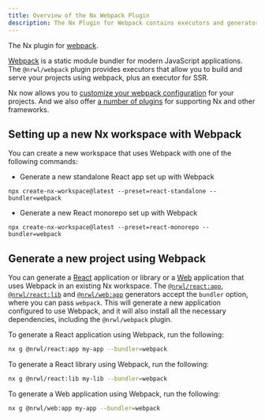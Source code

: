```yaml
---
title: Overview of the Nx Webpack Plugin
description: The Nx Plugin for Webpack contains executors and generators that support building applications using Webpack.
---
```


The Nx plugin for [webpack](https://webpack.js.org/).

[Webpack](https://webpack.js.org/) is a static module bundler for modern JavaScript applications. The `@nrwl/webpack` plugin provides executors that allow you to build and serve your projects using webpack, plus an executor for SSR.

Nx now allows you to [customize your webpack configuration](/packages/webpack/documents/webpack-config-setup) for your projects. And we also offer [a number of plugins](/packages/webpack/documents/webpack-plugins) for supporting Nx and other frameworks.

## Setting up a new Nx workspace with Webpack

You can create a new workspace that uses Webpack with one of the following commands:

- Generate a new standalone React app set up with Webpack

```shell
npx create-nx-workspace@latest --preset=react-standalone --bundler=webpack
```

- Generate a new React monorepo set up with Webpack

```shell
npx create-nx-workspace@latest --preset=react-monorepo --bundler=webpack
```

## Generate a new project using Webpack

You can generate a [React](/packages/react) application or library or a [Web](/packages/web) application that uses Webpack in an existing Nx workspace. The [`@nrwl/react:app`](/packages/react/generators/application), [`@nrwl/react:lib`](/packages/react/generators/library) and [`@nrwl/web:app`](/packages/web/generators/application) generators accept the `bundler` option, where you can pass `webpack`. This will generate a new application configured to use Webpack, and it will also install all the necessary dependencies, including the `@nrwl/webpack` plugin.

To generate a React application using Webpack, run the following:

```bash
nx g @nrwl/react:app my-app --bundler=webpack
```

To generate a React library using Webpack, run the following:

```bash
nx g @nrwl/react:lib my-lib --bundler=webpack
```

To generate a Web application using Webpack, run the following:

```bash
nx g @nrwl/web:app my-app --bundler=webpack
```
